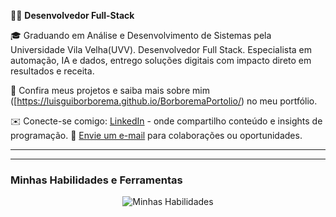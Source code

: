 🧑‍💻 **Desenvolvedor Full-Stack**

🎓 Graduando em Análise e Desenvolvimento de Sistemas pela Universidade Vila Velha(UVV). Desenvolvedor Full Stack. Especialista em automação, IA e dados, entrego soluções digitais com impacto direto em resultados e receita.

🔗 Confira meus projetos e saiba mais sobre mim ([https://luisguiborborema.github.io/BorboremaPortolio/) no meu portfólio.

✉️ Conecte-se comigo: [LinkedIn](https://www.linkedin.com/in/guiherme-borborema/) - onde compartilho conteúdo e insights de programação.
📧 [Envie um e-mail](mailto:gui.borborema.it@gmail.com) para colaborações ou oportunidades.

---

---

### Minhas Habilidades e Ferramentas

<p align="center">
  <img src="https://skillicons.dev/icons?i=py,js,cs,css,html,php,aws,docker,mysql,postgres,linux,vscode,figma,git,github" alt="Minhas Habilidades">
</p>
